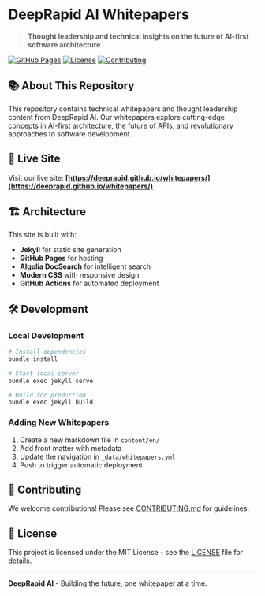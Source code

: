 # DeepRapid AI Whitepapers

> **Thought leadership and technical insights on the future of AI-first software architecture**

[![GitHub Pages](https://img.shields.io/badge/GitHub%20Pages-Live-blue?logo=github)](https://deeprapid.github.io/whitepapers/)
[![License](https://img.shields.io/badge/License-MIT-green.svg)](LICENSE)
[![Contributing](https://img.shields.io/badge/Contributing-Welcome-brightgreen.svg)](CONTRIBUTING.md)

## 📚 About This Repository

This repository contains technical whitepapers and thought leadership content from DeepRapid AI. Our whitepapers explore cutting-edge concepts in AI-first architecture, the future of APIs, and revolutionary approaches to software development.

## 🚀 Live Site

Visit our live site: **[https://deeprapid.github.io/whitepapers/](https://deeprapid.github.io/whitepapers/)**



## 🏗️ Architecture

This site is built with:
- **Jekyll** for static site generation
- **GitHub Pages** for hosting
- **Algolia DocSearch** for intelligent search
- **Modern CSS** with responsive design
- **GitHub Actions** for automated deployment

## 🛠️ Development

### Local Development
```bash
# Install dependencies
bundle install

# Start local server
bundle exec jekyll serve

# Build for production
bundle exec jekyll build
```

### Adding New Whitepapers
1. Create a new markdown file in `content/en/`
2. Add front matter with metadata
3. Update the navigation in `_data/whitepapers.yml`
4. Push to trigger automatic deployment

## 📝 Contributing

We welcome contributions! Please see [CONTRIBUTING.md](CONTRIBUTING.md) for guidelines.

## 📄 License

This project is licensed under the MIT License - see the [LICENSE](LICENSE) file for details.

---

**DeepRapid AI** - Building the future, one whitepaper at a time. 